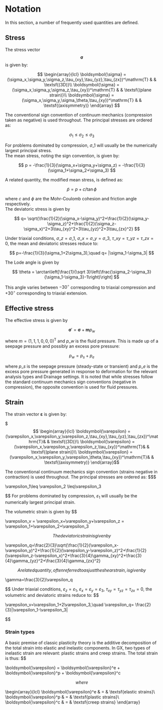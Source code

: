 # Notation

In this section, a number of frequently used quantities are defined.

## Stress

The stress vector $$\boldsymbol{\sigma}$$  is given by:

$$
\begin{array}{lcl}
\boldsymbol{\sigma} = (\sigma_x,\sigma_y,\sigma_z,\tau_{xy},\tau_{yz},\tau_{zx})^\mathrm{T} & & \textsf{(3D)}\\
\boldsymbol{\sigma} = (\sigma_x,\sigma_y,\sigma_z,\tau_{xy})^\mathrm{T} & & \textsf{(plane strain)}\\
\boldsymbol{\sigma} = (\sigma_x,\sigma_y,\sigma_\theta,\tau_{xy})^\mathrm{T} & & \textsf{(axisymmetry)}
\end{array}
$$

The conventional sign convention of continuum mechanics (compression taken as negative) is used throughout. The principal stresses are ordered as:

$$
\sigma_1\leq \sigma_2 \leq\sigma_3
$$

For problems dominated by compression, $\sigma\_1$ will usually be the numerically largest principal stress.\
The mean stress, noting the sign convention, is given by:

$$
p = -\frac{1}{3}(\sigma_x+\sigma_y+\sigma_z) = -\frac{1}{3}(\sigma_1+\sigma_2+\sigma_3)
$$

A related quantity, the modified mean stress, is defined as:

$$
\tilde p = p + c/\tan\phi
$$

where $c$ and $\phi$ are the Mohr-Coulomb cohesion and friction angle respectively.\
The deviatoric stress is given by

$$
q= \sqrt{\frac{1}{2}(\sigma_x-\sigma_y)^2+\frac{1}{2}(\sigma_y-\sigma_z)^2+\frac{1}{2}(\sigma_z-\sigma_x)^2+3\tau_{xy}^2+3\tau_{yz}^2+3\tau_{zx}^2}
$$

Under triaxial conditions, $\sigma\_z=\sigma\_1$, $\sigma\_x=\sigma\_y=\sigma\_3$, $\tau\_{xy}=\tau\_{yz}=\tau\_{zx}=0$, the mean and deviatoric stresses reduce to:

$$
p=-\frac{1}{3}(\sigma_1+2\sigma_3),\quad q= |\sigma_1-\sigma_3|
$$

The Lode angle is given by

$$
\theta = \arctan\left[\frac{1}{\sqrt 3}\left(\frac{\sigma_2-\sigma_3}{\sigma_1-\sigma_3}-1\right)\right]
$$

This angle varies between $-30^\circ$ corresponding to triaxial compression and $+30^\circ$ corresponding to triaxial extension.

## Effective stress

The effective stress is given by

$$
\boldsymbol{\sigma}' = \boldsymbol{\sigma}+\boldsymbol{m}p_w
$$

where $m=(1,1,1,0,0,0)^\mathrm{T}$ and $p\_w$ is the fluid pressure. This is made up of a seepage pressure and possibly an excess pore pressure:

$$
p_w = p_s + p_e
$$

where $p\_s$ is the seepage pressure (steady-state or transient) and $p\_e$ is the excess pore pressure generated in response to deformation for the relevant analysis types and Drainage settings. It is noted that while stresses follow the standard continuum mechanics sign conventions (negative in compression), the opposite convention is used for fluid pressures.

## Strain

The strain vector $\boldsymbol{\varepsilon}$ is given by:

$$$
\begin{array}{lcl}
\boldsymbol{\varepsilon} = (\varepsilon_x,\varepsilon_y,\varepsilon_z,\tau_{xy},\tau_{yz},\tau_{zx})^\mathrm{T}& & \textsf{(3D)}\\
\boldsymbol{\varepsilon} = (\varepsilon_x,\varepsilon_y,\varepsilon_z,\tau_{xy})^\mathrm{T}& & \textsf{(plane strain)}\\
\boldsymbol{\varepsilon} = (\varepsilon_x,\varepsilon_y,\varepsilon_\theta,\tau_{xy})^\mathrm{T}& & \textsf{(axisymmetry)}
\end{array}$$

The conventional continuum mechanics sign convention (strains negative in contraction) is used throughout. The principal
stresses are ordered as:
$$$

\varepsilon\_1\leq \varepsilon\_2 \leq\varepsilon\_3

$$
For problems dominated by compression, $\varepsilon_1$ will usually be the numerically largest principal strain.

The volumetric strain is given by
$$

\varepsilon\_v = \varepsilon\_x+\varepsilon\_y+\varepsilon\_z = \varepsilon\_1+\varepsilon\_2+\varepsilon\_3

$$
The deviatoric strain is given by
$$

\varepsilon\_q=\frac{2}{3}\sqrt{\frac{1}{2}(\varepsilon\_x-\varepsilon\_y)^2+\frac{1}{2}(\varepsilon\_y-\varepsilon\_z)^2+\frac{1}{2}(\varepsilon\_z-\varepsilon\_x)^2+\frac{3}{4}\gamma\_{xy}^2+\frac{3}{4}\gamma\_{yz}^2+\frac{3}{4}\gamma\_{zx}^2}

$$
A related quantity, often referred to as just the shear strain, is given by
$$

\gamma=\frac{3}{2}\varepsilon\_q

$$
Under triaxial conditions, $\varepsilon_z=\varepsilon_1$, $\varepsilon_x=\varepsilon_y=\varepsilon_3$,
$\tau_{xy}=\tau_{yz}=\tau_{zx}=0$, the volumetric and deviatoric strains reduce to:
$$

\varepsilon\_v=\varepsilon\_1+2\varepsilon\_3,\quad \varepsilon\_q= \frac{2}{3}|\varepsilon\_1-\varepsilon\_3|

$$
### Strain types

A basic premise of classic plasticity theory is the additive decomposition of the total strain into elastic and inelastic components. In GX, two types of inelastic strain are relevant: plastic strains and creep strains. The total strain is thus:
$$

\boldsymbol{\varepsilon} = \boldsymbol{\varepsilon}^e + \boldsymbol{\varepsilon}^p + \boldsymbol{\varepsilon}^c

$$
where
$$

\begin{array}{lcl} \boldsymbol{\varepsilon}^e & = & \textsf{elastic strains}\ \boldsymbol{\varepsilon}^p & = & \textsf{plastic strains}\ \boldsymbol{\varepsilon}^c & = & \textsf{creep strains} \end{array}

